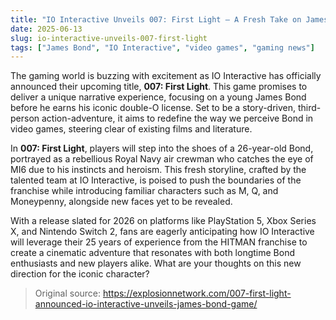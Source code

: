 ```yaml
---
title: "IO Interactive Unveils 007: First Light – A Fresh Take on James Bond"
date: 2025-06-13
slug: io-interactive-unveils-007-first-light
tags: ["James Bond", "IO Interactive", "video games", "gaming news"]
---
```


The gaming world is buzzing with excitement as IO Interactive has officially announced their upcoming title, **007: First Light**. This game promises to deliver a unique narrative experience, focusing on a young James Bond before he earns his iconic double-O license. Set to be a story-driven, third-person action-adventure, it aims to redefine the way we perceive Bond in video games, steering clear of existing films and literature.

In **007: First Light**, players will step into the shoes of a 26-year-old Bond, portrayed as a rebellious Royal Navy air crewman who catches the eye of MI6 due to his instincts and heroism. This fresh storyline, crafted by the talented team at IO Interactive, is poised to push the boundaries of the franchise while introducing familiar characters such as M, Q, and Moneypenny, alongside new faces yet to be revealed.

With a release slated for 2026 on platforms like PlayStation 5, Xbox Series X, and Nintendo Switch 2, fans are eagerly anticipating how IO Interactive will leverage their 25 years of experience from the HITMAN franchise to create a cinematic adventure that resonates with both longtime Bond enthusiasts and new players alike. What are your thoughts on this new direction for the iconic character? 

> Original source: https://explosionnetwork.com/007-first-light-announced-io-interactive-unveils-james-bond-game/